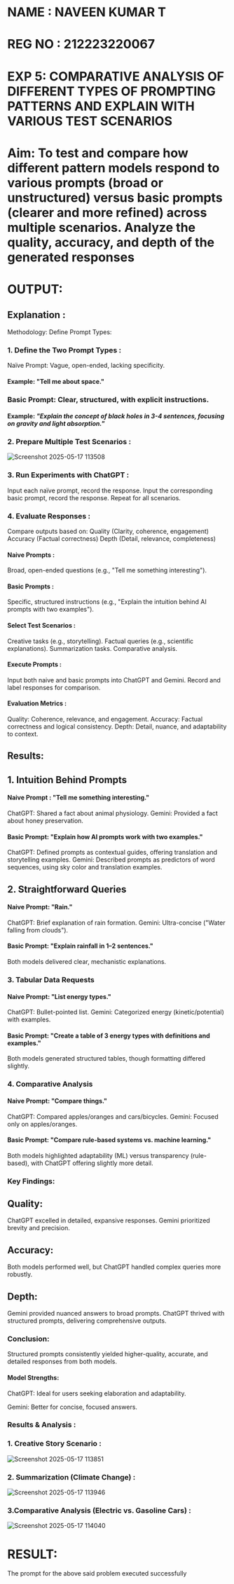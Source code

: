 # NAME : NAVEEN KUMAR T
# REG NO : 212223220067
# EXP 5: COMPARATIVE ANALYSIS OF DIFFERENT TYPES OF PROMPTING PATTERNS AND EXPLAIN WITH VARIOUS TEST SCENARIOS

# Aim: To test and compare how different pattern models respond to various prompts (broad or unstructured) versus basic prompts (clearer and more refined) across multiple scenarios.  Analyze the quality, accuracy, and depth of the generated responses 

# OUTPUT: 

## Explanation : 
Methodology:
Define Prompt Types:
### 1. Define the Two Prompt Types :
Naïve Prompt: Vague, open-ended, lacking specificity.

#### Example: "Tell me about space."

### Basic Prompt: Clear, structured, with explicit instructions.

#### Example: *"Explain the concept of black holes in 3-4 sentences, focusing on gravity and light absorption."*

### 2. Prepare Multiple Test Scenarios :
![Screenshot 2025-05-17 113508](https://github.com/user-attachments/assets/34ef0d6a-afad-45c2-bc8f-d2d94f6ac3bf)


### 3. Run Experiments with ChatGPT :
Input each naïve prompt, record the response.
Input the corresponding basic prompt, record the response.
Repeat for all scenarios.

### 4. Evaluate Responses :
Compare outputs based on:
 Quality (Clarity, coherence, engagement)
 Accuracy (Factual correctness)
 Depth (Detail, relevance, completeness)




#### Naive Prompts :
Broad, open-ended questions (e.g., "Tell me something interesting").

#### Basic Prompts :
Specific, structured instructions (e.g., "Explain the intuition behind AI prompts with two examples").

#### Select Test Scenarios :
Creative tasks (e.g., storytelling).
Factual queries (e.g., scientific explanations).
Summarization tasks.
Comparative analysis.

#### Execute Prompts :
Input both naive and basic prompts into ChatGPT and Gemini.
Record and label responses for comparison.

#### Evaluation Metrics :
Quality: Coherence, relevance, and engagement.
Accuracy: Factual correctness and logical consistency.
Depth: Detail, nuance, and adaptability to context.

## Results:
## 1. Intuition Behind Prompts

#### Naive Prompt : "Tell me something interesting."
 ChatGPT: Shared a fact about animal physiology.
 Gemini: Provided a fact about honey preservation.
 
 #### Basic Prompt: "Explain how AI prompts work with two examples."
ChatGPT: Defined prompts as contextual guides, offering translation and storytelling examples.
Gemini: Described prompts as predictors of word sequences, using sky color and translation examples.

## 2. Straightforward Queries

#### Naive Prompt: "Rain."
ChatGPT: Brief explanation of rain formation.
Gemini: Ultra-concise ("Water falling from clouds").

#### Basic Prompt: "Explain rainfall in 1–2 sentences."
Both models delivered clear, mechanistic explanations.

### 3. Tabular Data Requests
#### Naive Prompt: "List energy types."
ChatGPT: Bullet-pointed list.
Gemini: Categorized energy (kinetic/potential) with examples.

#### Basic Prompt: "Create a table of 3 energy types with definitions and examples."
Both models generated structured tables, though formatting differed slightly.

### 4. Comparative Analysis
#### Naive Prompt: "Compare things."
ChatGPT: Compared apples/oranges and cars/bicycles.
Gemini: Focused only on apples/oranges.

#### Basic Prompt: "Compare rule-based systems vs. machine learning."
Both models highlighted adaptability (ML) versus transparency (rule-based), with ChatGPT offering slightly more detail.

### Key Findings:
## Quality:

ChatGPT excelled in detailed, expansive responses.
Gemini prioritized brevity and precision.

## Accuracy:

Both models performed well, but ChatGPT handled complex queries more robustly.

## Depth:

Gemini provided nuanced answers to broad prompts.
ChatGPT thrived with structured prompts, delivering comprehensive outputs.

### Conclusion:
Structured prompts consistently yielded higher-quality, accurate, and detailed responses from both models.

#### Model Strengths:

ChatGPT: Ideal for users seeking elaboration and adaptability.

Gemini: Better for concise, focused answers.

### Results & Analysis : 

### 1. Creative Story Scenario :
![Screenshot 2025-05-17 113851](https://github.com/user-attachments/assets/c3ed4d7b-0d9c-490b-983b-157b9322b852)

### 2. Summarization (Climate Change) : 
![Screenshot 2025-05-17 113946](https://github.com/user-attachments/assets/8aab8d63-b6e1-4634-ba07-34c45131429c)

### 3.Comparative Analysis (Electric vs. Gasoline Cars) :
![Screenshot 2025-05-17 114040](https://github.com/user-attachments/assets/67e833fa-6e89-45da-93cb-7abae094575d)


# RESULT: 
The prompt for the above said problem executed successfully
